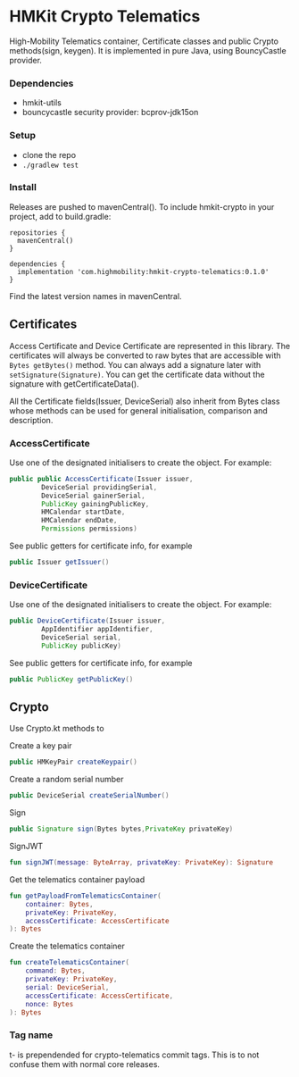 # HMKit Crypto Telematics

High-Mobility Telematics container, Certificate classes and public Crypto methods(sign, keygen). It
is implemented in pure Java, using BouncyCastle provider.

### Dependencies

* hmkit-utils
* bouncycastle security provider: bcprov-jdk15on

### Setup

* clone the repo
* `./gradlew test`

### Install

Releases are pushed to mavenCentral(). To include hmkit-crypto in your project, add to build.gradle:

```
repositories {
  mavenCentral()
}

dependencies {
  implementation 'com.highmobility:hmkit-crypto-telematics:0.1.0'
}
```

Find the latest version names in mavenCentral.

## Certificates

Access Certificate and Device Certificate are represented in this library. The certificates will
always be converted to raw bytes that are accessible with `Bytes getBytes()` method. You can always
add a signature later with `setSignature(Signature)`. You can get the certificate data without the
signature with getCertificateData().

All the Certificate fields(Issuer, DeviceSerial) also inherit from Bytes class whose methods can be
used for general initialisation, comparison and description.

### AccessCertificate

Use one of the designated initialisers to create the object. For example:

```java
public public AccessCertificate(Issuer issuer,
        DeviceSerial providingSerial,
        DeviceSerial gainerSerial,
        PublicKey gainingPublicKey,
        HMCalendar startDate,
        HMCalendar endDate,
        Permissions permissions)
```

See public getters for certificate info, for example

```java
public Issuer getIssuer()
```

### DeviceCertificate

Use one of the designated initialisers to create the object. For example:

```java
public DeviceCertificate(Issuer issuer,
        AppIdentifier appIdentifier,
        DeviceSerial serial,
        PublicKey publicKey)
```

See public getters for certificate info, for example

```java
public PublicKey getPublicKey()
```

## Crypto ##

Use Crypto.kt methods to

Create a key pair

```java
public HMKeyPair createKeypair()
```

Create a random serial number

```java
public DeviceSerial createSerialNumber()
```

Sign

```java
public Signature sign(Bytes bytes,PrivateKey privateKey)
```

SignJWT

```kotlin
fun signJWT(message: ByteArray, privateKey: PrivateKey): Signature
```

Get the telematics container payload

```kotlin
fun getPayloadFromTelematicsContainer(
    container: Bytes,
    privateKey: PrivateKey,
    accessCertificate: AccessCertificate
): Bytes
```

Create the telematics container

```kotlin
fun createTelematicsContainer(
    command: Bytes,
    privateKey: PrivateKey,
    serial: DeviceSerial,
    accessCertificate: AccessCertificate,
    nonce: Bytes
): Bytes
```

### Tag name

t- is prependended for crypto-telematics commit tags. This is to not confuse them with normal core
releases. 